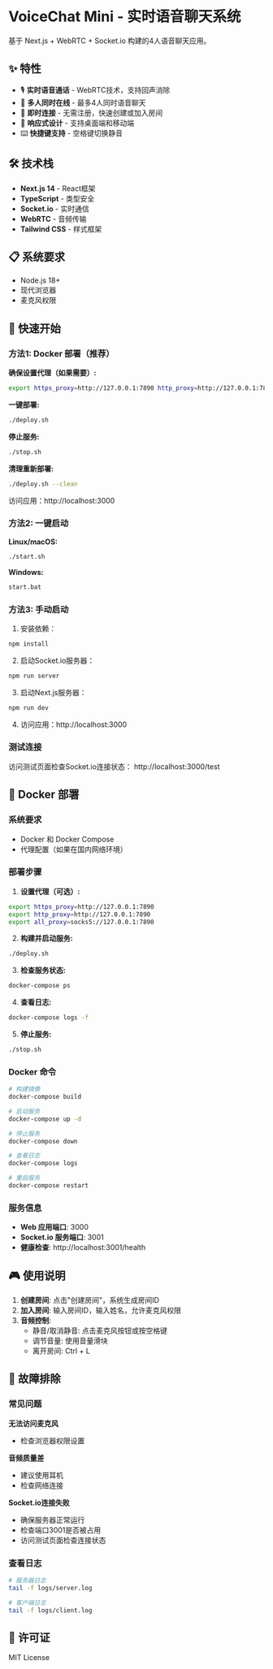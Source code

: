 # VoiceChat Mini - 实时语音聊天系统

基于 Next.js + WebRTC + Socket.io 构建的4人语音聊天应用。

## ✨ 特性

- 🎙️ **实时语音通话** - WebRTC技术，支持回声消除
- 👥 **多人同时在线** - 最多4人同时语音聊天
- 🚀 **即时连接** - 无需注册，快速创建或加入房间
- 📱 **响应式设计** - 支持桌面端和移动端
- ⌨️ **快捷键支持** - 空格键切换静音

## 🛠️ 技术栈

- **Next.js 14** - React框架
- **TypeScript** - 类型安全
- **Socket.io** - 实时通信
- **WebRTC** - 音频传输
- **Tailwind CSS** - 样式框架

## 📋 系统要求

- Node.js 18+
- 现代浏览器
- 麦克风权限

## 🚀 快速开始

### 方法1: Docker 部署（推荐）

**确保设置代理（如果需要）:**
```bash
export https_proxy=http://127.0.0.1:7890 http_proxy=http://127.0.0.1:7890 all_proxy=socks5://127.0.0.1:7890
```

**一键部署:**
```bash
./deploy.sh
```

**停止服务:**
```bash
./stop.sh
```

**清理重新部署:**
```bash
./deploy.sh --clean
```

访问应用：http://localhost:3000

### 方法2: 一键启动

**Linux/macOS:**
```bash
./start.sh
```

**Windows:**
```bash
start.bat
```

### 方法3: 手动启动

1. 安装依赖：
```bash
npm install
```

2. 启动Socket.io服务器：
```bash
npm run server
```

3. 启动Next.js服务器：
```bash
npm run dev
```

4. 访问应用：http://localhost:3000

### 测试连接

访问测试页面检查Socket.io连接状态：
http://localhost:3000/test

## 🐳 Docker 部署

### 系统要求

- Docker 和 Docker Compose
- 代理配置（如果在国内网络环境）

### 部署步骤

1. **设置代理（可选）:**
```bash
export https_proxy=http://127.0.0.1:7890
export http_proxy=http://127.0.0.1:7890  
export all_proxy=socks5://127.0.0.1:7890
```

2. **构建并启动服务:**
```bash
./deploy.sh
```

3. **检查服务状态:**
```bash
docker-compose ps
```

4. **查看日志:**
```bash
docker-compose logs -f
```

5. **停止服务:**
```bash
./stop.sh
```

### Docker 命令

```bash
# 构建镜像
docker-compose build

# 启动服务
docker-compose up -d

# 停止服务
docker-compose down

# 查看日志
docker-compose logs

# 重启服务
docker-compose restart
```

### 服务信息

- **Web 应用端口**: 3000
- **Socket.io 服务端口**: 3001
- **健康检查**: http://localhost:3001/health

## 🎮 使用说明

1. **创建房间**: 点击"创建房间"，系统生成房间ID
2. **加入房间**: 输入房间ID，输入姓名，允许麦克风权限
3. **音频控制**: 
   - 静音/取消静音: 点击麦克风按钮或按空格键
   - 调节音量: 使用音量滑块
   - 离开房间: Ctrl + L

## 🐛 故障排除

### 常见问题

**无法访问麦克风**
- 检查浏览器权限设置

**音频质量差**
- 建议使用耳机
- 检查网络连接

**Socket.io连接失败**
- 确保服务器正常运行
- 检查端口3001是否被占用
- 访问测试页面检查连接状态

### 查看日志

```bash
# 服务器日志
tail -f logs/server.log

# 客户端日志
tail -f logs/client.log
```

## 📄 许可证

MIT License